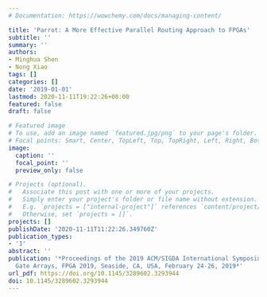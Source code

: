```yaml
---
# Documentation: https://wowchemy.com/docs/managing-content/

title: 'Parrot: A More Effective Parallel Routing Approach to FPGAs'
subtitle: ''
summary: ''
authors:
- Minghua Shen
- Nong Xiao
tags: []
categories: []
date: '2019-01-01'
lastmod: 2020-11-11T19:22:26+08:00
featured: false
draft: false

# Featured image
# To use, add an image named `featured.jpg/png` to your page's folder.
# Focal points: Smart, Center, TopLeft, Top, TopRight, Left, Right, BottomLeft, Bottom, BottomRight.
image:
  caption: ''
  focal_point: ''
  preview_only: false

# Projects (optional).
#   Associate this post with one or more of your projects.
#   Simply enter your project's folder or file name without extension.
#   E.g. `projects = ["internal-project"]` references `content/project/deep-learning/index.md`.
#   Otherwise, set `projects = []`.
projects: []
publishDate: '2020-11-11T11:22:26.349760Z'
publication_types:
- '1'
abstract: ''
publication: '*Proceedings of the 2019 ACM/SIGDA International Symposium on Field-Programmable
  Gate Arrays, FPGA 2019, Seaside, CA, USA, February 24-26, 2019*'
url_pdf: https://doi.org/10.1145/3289602.3293944
doi: 10.1145/3289602.3293944
---
```

